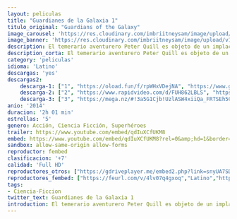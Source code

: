 ```yaml
---
layout: peliculas
title: "Guardianes de la Galaxia 1"
titulo_original: "Guardians of the Galaxy"
image_carousel: 'https://res.cloudinary.com/imbriitneysam/image/upload/v1543030205/guardianes-poster-min.jpg'
image_banner: 'https://res.cloudinary.com/imbriitneysam/image/upload/v1543030207/guardianes1-banner-min.jpg'
description: El temerario aventurero Peter Quill es objeto de un implacable cazarrecompensas después de robar una misteriosa esfera codiciada por Ronan, un poderoso villano cuya ambición amenaza todo el universo. Para poder escapar del incansable Ronan, Quill se ve obligado a pactar una complicada tregua con un cuarteto de disparatados inadaptados, Rocket, un mapache armado con un rifle, Groot, un humanoide con forma de árbol, la letal y enigmática Gamora y el vengativo Drax the Destroyer.
description_corta: El temerario aventurero Peter Quill es objeto de un implacable cazarrecompensas después de robar una misteriosa esfera codiciada por Ronan, un poderoso villano cuya ambición amenaza todo el universo. Para poder escapar del incansable...
category: 'peliculas'
idioma: 'Latino'
descargas: 'yes'
descargas2:
    descarga-1: ["1", "https://oload.fun/f/rpWHxVDejNA", "https://www.google.com/s2/favicons?domain=openload.co","OpenLoad","https://res.cloudinary.com/imbriitneysam/image/upload/v1541473684/mexico.png", "Latino", "Full HD"]
    descarga-2: ["2", "https://www.rapidvideo.com/d/FUH862LBLS", "https://www.google.com/s2/favicons?domain=www.rapidvideo.com","RapidVideo","https://res.cloudinary.com/imbriitneysam/image/upload/v1541473684/mexico.png", "Latino", "Full HD"]
    descarga-3: ["3", "https://mega.nz/#!3a5G1Cjb!UzlASW4xiiQa_FRTSEh5CtwNhb0kUj5wwaAnna6gf9M", "https://www.google.com/s2/favicons?domain=mega.nz","Mega","https://res.cloudinary.com/imbriitneysam/image/upload/v1541473684/mexico.png", "Latino", "Full HD"]
anio: '2014'
duracion: '2h 01 min'
estrellas: '5'
genero: Acción, Ciencia Ficción, Superhéroes
trailer: https://www.youtube.com/embed/qdIuXCfUKM8
embed: https://www.youtube.com/embed/qdIuXCfUKM8?rel=0&amp;hd=1&border=0&wmode=opaque&enablejsapi=1&modestbranding=1&controls=1&showinfo=1
sandbox: allow-same-origin allow-forms
reproductor: fembed
clasificacion: '+7'
calidad: 'Full HD'
reproductores_otros: ["https://gdriveplayer.me/embed2.php?link=snyUA7SDYrCuwiJCarLzwgrYk7Iw2iz%252FDnFklrtndJHT7M8kEE%252F3sX9qmUdDdlJC8lnAe9OdMeDBT47gS7E%252FLTzFzo8ZSI6IrC25xfFCnXB%252Fgz4SkLk91AIdAdDIEbqLISXE43Pd7%252BHxK4THbq9bNSVqM5KDQrWE9skQkv1dxassG0ge0buFwXTct1VqbwE3juts4g%252BR879E7pDKLsdbrN","Latino","https://streampelis.info/public/dist/index.html?id=119b9b19e903d5bd0924e32fa7753edb","Latino","https://www.zembed.to/public/dist/asteroid.html?id=c13f63de557efe2868a8a07797ea91c1&title=Guardians%20of%20the%20Galaxy","Latino","https://api.cuevana3.io/stream/index.php?file=ek5lbm9xYWNrS0xYMTZLa2xNbkdvY3ZTb3BtZng4TGp6ZFpobGFMUGtPTFJ5SnFUWU5MSzZkUFhZR1JwbTVha25KR1VvcVBWMGVMWWtaYWhvSkhFNlphVFpHZG1tcExmMkpHZ29tYz0","Latino","https://movcloud.net/embed/ea-95tYzzhXE","Latino","https://mstream.press/tm8e2xk8jwt8","Latino"]
reproductores_fembed: ["https://feurl.com/v/4lv07q4gxoq","Latino","https://feurl.com/v/1lo6w0m1lv5","Latino"]
tags:
- Ciencia-Ficcion
twitter_text: Guardianes de la Galaxia 1
introduction: El temerario aventurero Peter Quill es objeto de un implacable cazarrecompensas después de robar una misteriosa esfera codiciada por Ronan, un poderoso villano cuya ambición amenaza todo el universo. Para poder escapar del incansable...
---
```












